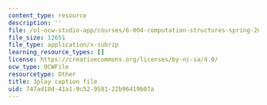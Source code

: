 ```yaml
---
content_type: resource
description: ''
file: /ol-ocw-studio-app/courses/6-004-computation-structures-spring-2017/747ad18d41a19c52958122b96419b07a_1eIFnKOZ-oY.srt
file_size: 12651
file_type: application/x-subrip
learning_resource_types: []
license: https://creativecommons.org/licenses/by-nc-sa/4.0/
ocw_type: OCWFile
resourcetype: Other
title: 3play caption file
uid: 747ad18d-41a1-9c52-9581-22b96419b07a
---
```

